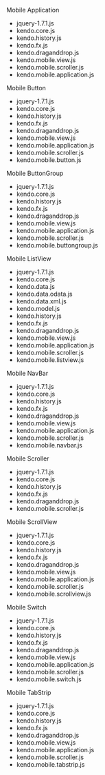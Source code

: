 Mobile Application
* jquery-1.7.1.js
* kendo.core.js
* kendo.history.js
* kendo.fx.js
* kendo.draganddrop.js
* kendo.mobile.view.js
* kendo.mobile.scroller.js
* kendo.mobile.application.js

Mobile Button
* jquery-1.7.1.js
* kendo.core.js
* kendo.history.js
* kendo.fx.js
* kendo.draganddrop.js
* kendo.mobile.view.js
* kendo.mobile.application.js
* kendo.mobile.scroller.js
* kendo.mobile.button.js

Mobile ButtonGroup
* jquery-1.7.1.js
* kendo.core.js
* kendo.history.js
* kendo.fx.js
* kendo.draganddrop.js
* kendo.mobile.view.js
* kendo.mobile.application.js
* kendo.mobile.scroller.js
* kendo.mobile.buttongroup.js

Mobile ListView
* jquery-1.7.1.js
* kendo.core.js
* kendo.data.js
* kendo.data.odata.js
* kendo.data.xml.js
* kendo.model.js
* kendo.history.js
* kendo.fx.js
* kendo.draganddrop.js
* kendo.mobile.view.js
* kendo.mobile.application.js
* kendo.mobile.scroller.js
* kendo.mobile.listview.js

Mobile NavBar
* jquery-1.7.1.js
* kendo.core.js
* kendo.history.js
* kendo.fx.js
* kendo.draganddrop.js
* kendo.mobile.view.js
* kendo.mobile.application.js
* kendo.mobile.scroller.js
* kendo.mobile.navbar.js

Mobile Scroller
* jquery-1.7.1.js
* kendo.core.js
* kendo.history.js
* kendo.fx.js
* kendo.draganddrop.js
* kendo.mobile.scroller.js

Mobile ScrollView
* jquery-1.7.1.js
* kendo.core.js
* kendo.history.js
* kendo.fx.js
* kendo.draganddrop.js
* kendo.mobile.view.js
* kendo.mobile.application.js
* kendo.mobile.scroller.js
* kendo.mobile.scrollview.js

Mobile Switch
* jquery-1.7.1.js
* kendo.core.js
* kendo.history.js
* kendo.fx.js
* kendo.draganddrop.js
* kendo.mobile.view.js
* kendo.mobile.application.js
* kendo.mobile.scroller.js
* kendo.mobile.switch.js

Mobile TabStrip
* jquery-1.7.1.js
* kendo.core.js
* kendo.history.js
* kendo.fx.js
* kendo.draganddrop.js
* kendo.mobile.view.js
* kendo.mobile.application.js
* kendo.mobile.scroller.js
* kendo.mobile.tabstrip.js
